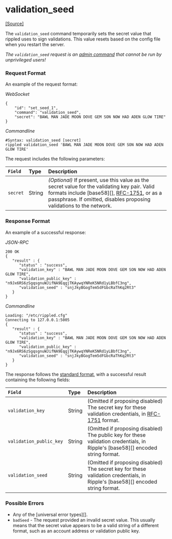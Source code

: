 # validation_seed
[[Source]<br>](https://github.com/ripple/rippled/blob/a61ffab3f9010d8accfaa98aa3cacc7d38e74121/src/ripple/rpc/handlers/ValidationSeed.cpp "Source")

The `validation_seed` command temporarily sets the secret value that rippled uses to sign validations. This value resets based on the config file when you restart the server.

*The `validation_seed` request is an [admin command](#connecting-to-rippled) that cannot be run by unprivileged users!*

### Request Format
An example of the request format:

<!-- MULTICODE_BLOCK_START -->

*WebSocket*

```
{
    "id": "set_seed_1",
    "command": "validation_seed",
    "secret": "BAWL MAN JADE MOON DOVE GEM SON NOW HAD ADEN GLOW TIRE"
}
```

*Commandline*

```
#Syntax: validation_seed [secret]
rippled validation_seed 'BAWL MAN JADE MOON DOVE GEM SON NOW HAD ADEN GLOW TIRE'
```

<!-- MULTICODE_BLOCK_END -->

The request includes the following parameters:

| `Field`  | Type   | Description                                              |
|:---------|:-------|:---------------------------------------------------------|
| `secret` | String | _(Optional)_ If present, use this value as the secret value for the validating key pair. Valid formats include [base58][], [RFC-1751](https://tools.ietf.org/html/rfc1751), or as a passphrase. If omitted, disables proposing validations to the network. |

### Response Format

An example of a successful response:

<!-- MULTICODE_BLOCK_START -->

*JSON-RPC*

```
200 OK
{
   "result" : {
      "status" : "success",
      "validation_key" : "BAWL MAN JADE MOON DOVE GEM SON NOW HAD ADEN GLOW TIRE",
      "validation_public_key" : "n9Jx6RS6zSgqsgnuWJifNA9EqgjTKAywqYNReK5NRd1yLBbfC3ng",
      "validation_seed" : "snjJkyBGogTem5dFGbcRaThKq2Rt3"
   }
}
```

*Commandline*

```
Loading: "/etc/rippled.cfg"
Connecting to 127.0.0.1:5005
{
   "result" : {
      "status" : "success",
      "validation_key" : "BAWL MAN JADE MOON DOVE GEM SON NOW HAD ADEN GLOW TIRE",
      "validation_public_key" : "n9Jx6RS6zSgqsgnuWJifNA9EqgjTKAywqYNReK5NRd1yLBbfC3ng",
      "validation_seed" : "snjJkyBGogTem5dFGbcRaThKq2Rt3"
   }
}
```

<!-- MULTICODE_BLOCK_END -->

The response follows the [standard format](#response-formatting), with a successful result containing the following fields:

| `Field`                 | Type   | Description                               |
|:------------------------|:-------|:------------------------------------------|
| `validation_key`        | String | (Omitted if proposing disabled) The secret key for these validation credentials, in [RFC-1751](https://tools.ietf.org/html/rfc1751) format. |
| `validation_public_key` | String | (Omitted if proposing disabled) The public key for these validation credentials, in Ripple's [base58][] encoded string format. |
| `validation_seed`       | String | (Omitted if proposing disabled) The secret key for these validation credentials, in Ripple's [base58][] encoded string format. |

### Possible Errors

* Any of the [universal error types][].
* `badSeed` - The request provided an invalid secret value. This usually means that the secret value appears to be a valid string of a different format, such as an account address or validation public key.

